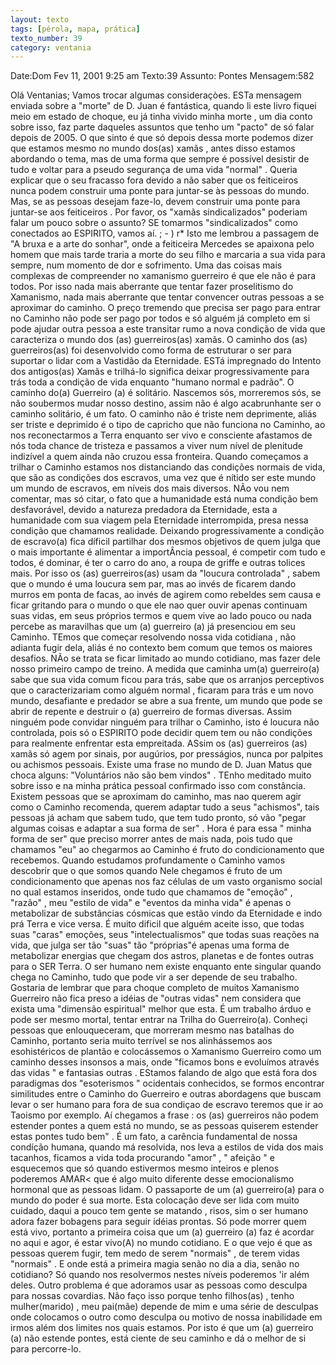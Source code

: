 ```yaml
---
layout: texto
tags: [pérola, mapa, prática]
texto_number: 39
category: ventania
---
```

Date:Dom Fev 11, 2001 9:25 am
Texto:39
Assunto: Pontes
Mensagem:582

Olá Ventanias; 
Vamos trocar algumas consideraçòes. 
ESTa mensagem enviada sobre a "morte" de D. Juan é fantástica, quando li este livro fiquei meio em estado de choque, eu já tinha vivido minha morte , um dia conto sobre isso, faz parte daqueles assuntos que tenho um "pacto" de só falar depois de 2005. 
O que sinto é que só depois dessa morte podemos dizer que estamos mesmo no mundo dos(as) xamãs , antes disso estamos abordando o tema, mas de uma forma que sempre é possível desistir de tudo e voltar para a pseudo segurança de uma vida "normal" . 
Queria explicar que o seu fracasso fora devido a não saber que os feiticeiros nunca podem construir uma ponte para juntar-se às pessoas do mundo. Mas, se as pessoas desejam faze-lo, devem construir uma ponte para juntar-se aos feiticeiros . 
Por favor, os "xamãs sindicalizados" poderiam falar um pouco sobre o assunto? 
SE tomarmos "sindicalizados" como conectados ao ESPIRITO, vamos aí. ; - ) 
r* Isto me lembrou a passagem de "A bruxa e a arte do sonhar", onde a feiticeira Mercedes se apaixona pelo homem que mais tarde traria a morte do seu filho e marcaria a sua vida para sempre, num momento de dor e sofrimento. 
Uma das coisas mais complexas de compreender no xamanismo guerreiro é que ele não é para todos. 
Por isso nada mais aberrante que tentar fazer proselitismo do Xamanismo, nada mais aberrante que tentar convencer outras pessoas a se aproximar do caminho. 
O preço tremendo que precisa ser pago para entrar no Caminho não pode ser pago por todos e só alguém já completo em si pode ajudar outra pessoa a este transitar rumo a nova condição de vida que caracteriza o mundo dos (as) guerreiros(as) xamãs. 
O caminho dos (as) guerreiros(as) foi desenvolvido como forma de estruturar o ser para suportar o lidar com a Vastidão da Eternidade. 
ESTá impregnado do Intento dos antigos(as) Xamãs e trilhá-lo significa deixar progressivamente para trás toda a condição de vida enquanto "humano normal e padrão". 
O caminho do(a) Guerreiro (a) é solitário. 
Nascemos sós, morreremos sós, se não soubermos mudar nosso destino, assim não é algo acabrunhante ser o caminho solitário, é um fato. 
O caminho não é triste nem deprimente, aliás ser triste e deprimido é o tipo de capricho que não funciona no Caminho, ao nos reconectarmos a Terra enquanto ser vivo e consciente afastamos de nós toda chance de tristeza e passamos a viver num nível de plenitude indizível a quem ainda não cruzou essa fronteira. 
Quando começamos a trilhar o Caminho estamos nos distanciando das condições normais de vida, que são as condições dos escravos, uma vez que é nítido ser este mundo um mundo de escravos, em níveis dos mais diversos. 
NÃo vou nem comentar, mas só citar, o fato que a humanidade está numa condição bem desfavorável, devido a natureza predadora da Eternidade, esta a humanidade com sua viagem pela Eternidade interrompida, presa nessa condição que chamamos realidade. 
Deixando progressivamente a condição de escravo(a) fica díficil partilhar dos mesmos objetivos de quem julga que o mais importante é alimentar a importÂncia pessoal, é competir com tudo e todos, é dominar, é ter o carro do ano, a roupa de griffe e outras tolices mais. 
Por isso os (as) guerreiros(as) usam da "loucura controlada" , sabem que o mundo é uma loucura sem par, mas ao invés de ficarem dando murros em ponta de facas, ao invés de agirem como rebeldes sem causa e ficar gritando para o mundo o que ele nao quer ouvir apenas continuam suas vidas, em seus próprios termos e quem vive ao lado pouco ou nada percebe as maravilhas que um (a) guerreiro (a) já presenciou em seu Caminho. 
TEmos que começar resolvendo nossa vida cotidiana , não adianta fugir dela, aliás é no contexto bem comum que temos os maiores desafios. NÃo se trata se ficar limitado ao mundo cotidiano, mas fazer dele nosso primeiro campo de treino. 
A medida que caminha um(a) guerreiro(a) sabe que sua vida comum ficou para trás, sabe que os arranjos perceptivos que o caracterizariam como alguém normal , ficaram para trás e um novo mundo, desafiante e predador se abre a sua frente, um mundo que pode se abrir de repente e destruir o (a) guerreiro de formas diversas. 
Assim ninguém pode convidar ninguém para trilhar o Caminho, isto é loucura não controlada, pois só o ESPIRITO pode decidir quem tem ou não condições para realmente enfrentar esta empreitada. 
ASsim os (as) guerreiros (as) xamãs só agem por sinais, por augúrios, por presságios, nunca por palpites ou achismos pessoais. 
Existe uma frase no mundo de D. Juan Matus que choca alguns: 
"Voluntários não são bem vindos" . 
TEnho meditado muito sobre isso e na minha prática pessoal confirmado isso com constância. 
Existem pessoas que se aproximam do caminho, mas nao querem agir como o Caminho recomenda, querem adaptar tudo a seus "achismos", tais pessoas já acham que sabem tudo, que tem tudo pronto, só vão "pegar algumas coisas e adaptar a sua forma de ser" . 
Hora é para essa " minha forma de ser" que preciso morrer antes de mais nada, pois tudo que chamamos "eu" ao chegarmos ao Caminho é fruto do condicionamento que recebemos. 
Quando estudamos profundamente o Caminho vamos descobrir que o que somos quando Nele chegamos é fruto de um condicionamento que apenas nos faz células de um vasto organismo social no qual estamos inseridos, onde tudo que chamamos de "emoção" , "razão" , meu "estilo de vida" e "eventos da minha vida" é apenas o metabolizar de substâncias cósmicas que estão vindo da Eternidade e indo prá Terra e vice versa. 
É muito dificil que alguém aceite isso, que todas suas "caras" emoções, seus "intelectualismos" que todas suas reações na vida, que julga ser tão "suas" tão "próprias"é apenas uma forma de metabolizar energias que chegam dos astros, planetas e de fontes outras para o SER Terra. 
O ser humano nem existe enquanto ente singular quando chega no Caminho, tudo que pode vir a ser depende de seu trabalho. 
Gostaria de lembrar que para choque completo de muitos Xamanismo Guerreiro não fica preso a idéias de "outras vidas" nem considera que exista uma "dimensão espiritual" melhor que esta. 
É um trabalho árduo e pode ser mesmo mortal, tentar entrar na Trilha do Guerreiro(a). 
Conheçi pessoas que enlouqueceram, que morreram mesmo nas batalhas do Caminho, portanto seria muito terrível se nos alinhássemos aos esohistéricos de plantão e colocássemos o Xamanismo Guerreiro como um caminho desses insonsos a mais, onde "ficamos bons e evoluímos através das vidas " e fantasias outras . 
EStamos falando de algo que está fora dos paradigmas dos "esoterismos " ocidentais conhecidos, se formos encontrar similitudes entre o Caminho do Guerreiro e outras abordagens que buscam levar o ser humano para fora de sua condiçao de escravo teremos que ir ao Taoismo por exemplo. 
Aí chegamos a frase : os (as) guerreiros não podem estender pontes a quem está no mundo, se as pessoas quiserem estender estas pontes tudo bem" . 
É um fato, a carência fundamental de nossa condíção humana, quando má resolvida, nos leva a estilos de vida dos mais tacanhos, ficamos a vida toda procurando "amor" , " afeição " e esquecemos que só quando estivermos mesmo inteiros e plenos poderemos AMAR< que é algo muito diferente desse emocionalismo hormonal que as pessoas lidam. 
O passaporte de um (a) guerreiro(a) para o mundo do poder é sua morte. 
Esta colocação deve ser lida com muito cuidado, daqui a pouco tem gente se matando , risos, sim o ser humano adora fazer bobagens para seguir idéias prontas. 
Só pode morrer quem está vivo, portanto a primeira coisa que um (a) guerreiro (a) faz é acordar no aqui e agor, é estar vivo(A) no mundo cotidiano. 
E o que vejo é que as pessoas querem fugir, tem medo de serem "normais" , de terem vidas "normais" . 
E onde está a primeira magia senão no dia a dia, senão no cotidiano? 
Só quando nos resolvermos nestes níveis poderemos 'ir além deles. 
Outro problema é que adoramos usar as pessoas como desculpa para nossas covardias. 
Não faço isso porque tenho filhos(as) , tenho mulher(marido) , meu pai(mãe) depende de mim e uma série de desculpas onde colocamos o outro como desculpa ou motivo de nossa inabilidade em irmos além dos limites nos quais estamos. 
Por isto é que um (a) guerreiro (a) não estende pontes, está ciente de seu caminho e dá o melhor de si para percorre-lo.